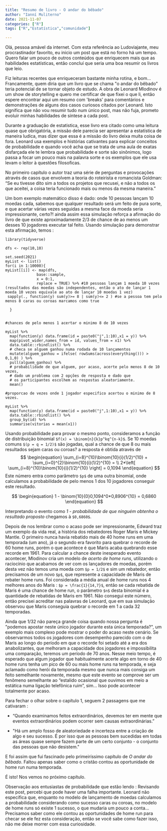 ```yaml
---
title: "Resumo de livro - O andar do bêbado"
author: "Ianní Muliterno"
date: 2021-11-07
categories: ["R"]
tags: ["R","Estatística","comunidade"]

---  
```


[//]: <> (date: 2021-08-15) 
[//]: <> ( precisei consultar a net sobre inline math with latex, estas são as fontes
            https://yihui.org/en/2018/07/latex-math-markdown/
            https://github.com/rstudio/blogdown/issues/466)
  Olá, pessoa amável da internet. Com esta referência ao Ludoviajante, meu procrastinador favorito, eu inicio um post que está no forno há um tempo. Quero falar um pouco de outros conteúdos que enriquecem mais que as habilidades estatísticas, então concluí que seria uma boa resumir os livros que leio.

  Fiz leituras recentes que enriqueceram bastante minha rotina, e bom... Francamente, quem 
  diria que um livro que se chama "o andar do bêbado" teria potencial de se tornar objeto de estudo. A obra de Leonard Mlodinov é um show de storytelling e quero me certificar de que fixei o que li, então espere encontrar aqui um resumo com 'breaks' para comentários e demonstrações de alguns dos casos curiosos citados por Leonard. Isto significa que não vou resumir tudo num único post, mas não fuja, prometo evoluir minhas habilidades de síntese a cada post.
  

   Durante a graduação de estatistica, esse livro era citado como uma leitura quase que obrigatória, a missão dele parecia ser apresentar a estatística de maneira ludica, mas dizer que essa é a missão do livro deixa muita coisa de fora. Leonard usa exemplos e histórias cativantes para explicar conceitos de probabilidade e quando você acha que se trata de uma aula de exatas disfarçada ele te lembra que probabilidade e sorte são sinônimos, logo passa a focar um pouco mais na palavra sorte e os exemplos que ele usa levam o leitor à questões filosoficas. 

  
 No primeiro capítulo o autor traz uma série de perguntas e provocações através de casos que envolvem a teoria do roteirista e romancista Goldman: “Se eu tivesse dito sim a todos os projetos que recusei, e não a todos os que aceitei, a coisa teria funcionado mais ou menos da mesma maneira.”
 
 Um bom exemplo matemático disso é dado: onde 10 pessoas lançam 10 moedas cada, sabemos que qualquer resultado será um feito de pura sorte, e que acertar várias vezes seguidas a mesma face da moeda seria impressionante, certo?! ainda assim essa simulação reforça a afirmação do livro de que existe aproximadamente 2/3 de chance de ao menos um desses 10 jogadores executar tal feito. Usando simulação para demonstrar esta afirmação, temos :
 
```{r}
library(tidyverse)

dfs <- rep(10,10)

set.seed(2021)
myList <- list()
for(i in 1:10000){
myList[[i]] <- map(dfs,   
              base::sample,
              x = 0:1,
              replace = TRUE) %>% #10 pessoas lançam 1 moeda 10 vezes (resultados das moedas são independentes, então o ato de lançar 1 moeda 10 vezes equivale ao ato de lançar 10 moedas 1 vez)
 sapply(., function(y) sum(y)>= 8 | sum(y)<= 2 ) #se a pessoa tem pelo menos 8 caras ou coroas marcamos como true
         
  }
    

#chances de pelo menos 1 acertar o minimo 8 de 10 vezes

myList %>% 
  map(function(y) data.frame(id = paste0("j",1:10),x1 = y)) %>% 
  map(pivot_wider,names_from = id, values_from = x1) %>% 
  data.table::rbindlist() %>% 
  # checa se alguem ganhou numa rodada de 10 lançamentos 
  mutate(alguem_ganhou = ifelse( rowSums(across(everything())) > 0,1,0) ) %>% 
  pull(alguem_ganhou) %>% 
  # probabilidade de que alguem, por acaso, acerte pelo menos 8 de 10 vezes,
  # dado um problema com 2 opções de resposta e dado que
  # os participantes escolhem as respostas aleatoriamente.
  mean()

#proporcao de vezes onde 1 jogador especifico acertou o minimo de 8 vezes.

myList %>% 
  map(function(y) data.frame(id = paste0("j",1:10),x1 = y)) %>% 
  data.table::rbindlist() %>%
  group_by(id) %>% 
  summarise(vitorias = mean(x1))
```
 
  Usando probabilidade para provar o mesmo ponto, consideramos  a função de distribuição binomial `$f(x) = \binom{n}{k}p^kq^{n-k}$`. Se 10 moedas comuns `$(p = q = 1/2)$` são jogadas, qual a chance de que 8 ou mais resultados sejam caras ou coroas? a resposta é obtida através de 
$$
\begin{equation}
\sum_{i=8}^{10}\binom{10}{i}(1/2)^{10} + \sum_{i=0}^{2}\binom{10}{i}(1/2)^{10} = \\
2*\left[ \sum_{i=8}^{10}\binom{10}{i}(1/2)^{10} \right] = 0,1094
\end{equation}
$$
 Este número entra como parâmetro `$p$` de uma outra binomial, onde calculamos a probabilidade de pelo menos 1 dos 10 jogadores conseguir este resultado. 
 
 $$
 \begin{equation}
 1 - \binom{10}{0}0,1094^0*0,8906^{10} = 0,6860
 \end{equation}
 $$
 
 Interpretando o evento como *1 - probabilidade de que ninguém obtenha o resultado proposto* chegamos à `$0,6860$`.
 
 Depois de nos lembrar como o acaso pode ser impressionante, Edward traz um exemplo da vida real, a história dos rebatedores Roger Maris e Mickey Mantle. O primeiro nunca havia rebatido mais de 40 home runs em uma temporada (um ano), já o segundo era favorito para quebrar o recorde de 60 home runs, porém o que acontece é que Maris acaba quebrando esse recorde em 1961. Para calcular a chance deste inesperado evento acontecer, Mlodinov cria um modelo de *acerto de home runs*, utilizando o raciocínio que acabamos de ver com os lançadores de moedas, porém desta vez não temos uma moeda com `$p = 1/2$` e sim um rebatedor, então precisamos de um novo `$p$`, que represente a capacidade de Maris de rebater home runs. Foi considerada a média anual de home runs nos 4 melhores anos do Maris : `$p = \frac{1}{14,7}$`, então se cada rebatida de Maris é uma chance de home run, o parâmetro `$n$` desta binomial é a quantidade de rebatidas de Maris em 1961. Não consegui este número, então precisei acreditar nas palavras de Leonard, que em sua simulação observou que Maris conseguia quebrar o recorde em 1 a cada 32 temporadas.
 
 Ainda que 1/32 não pareça grande coisa quando nossa pergunta é "podemos apostar neste único jogador durante esta única temporada?", um exemplo mais complexo pode mostrar o poder do acaso neste cenário. Se observarmos todos os jogadores com desempenho parecido com o de Maris ao longo do período em que o recorde foi setado até a era dos anabolizantes, que melhoram a capacidade dos jogadores e impossibilita uma comparação, teremos um período de 70 anos. Nesse meio tempo, é esperado que algum jogador que habitualmente acerte algo em torno de 40 home runs tenha um pico de 60 ou mais home runs na temporada, e seja aclamado como herói da temporada mesmo que nunca mais consiga um feito semelhante novamente, mesmo que este evento se comprove ser um fenômeno semelhante ao “estalido ocasional que ouvimos em meio a estática numa ligação telefônica ruim”, sim... Isso pode acontecer totalmente por acaso.

Para fechar o olhar sobre o capítulo 1, seguem 2 passagens que me cativaram :

- “Quando examinamos feitos extraordinários, devemos ter em mente que eventos extraordinários podem ocorrer sem causas extraordinárias.”

 
- "Há um amplo fosso de aleatoriedade e incerteza entre a criação de algo e seu sucesso. É por isso que as pessoas bem sucedidas em todas as áreas quase sempre fazem parte de um certo conjunto - o conjunto das pessoas que não desistem."

E foi assim que fui fascinado pelo primeiríssimo capítulo de *O andar do bêbado*. Faltou apenas saber como o cristão contou as oportunidade de home run numa temporada.

É isto! Nos vemos no próximo capítulo.

Observação aos entusiastas de probabilidade que estão lendo : Revisando este post, percebi que pode haver uma falha importante. Leonard não especifica que, enquanto no modelo de lançamento de moedas calculamos a probabilidade considerando como sucesso caras ou coroas, no modelo de home runs só existe 1 sucesso, o que mudaria um pouco a conta... Precisamos saber como ele contou as oportunidades de home run para checar se ele fez esta consideração, então se você sabe como fazer isso, não me deixe morrer com essa curiosidade.
